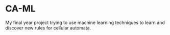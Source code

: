 # CA-ML
My final year project trying to use machine learning techniques to learn and discover new rules for cellular automata.
